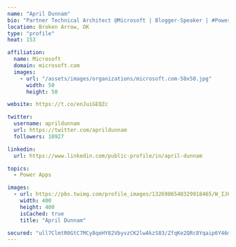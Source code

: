```yaml
---
name: "April Dunnam"
bio: "Partner Technical Architect @Microsoft | Blogger-Speaker | #PowerApps, #PowerAutomate, #Office365, #SharePoint | #WIT | #Karaoke Queen"
location: Broken Arrow, OK
type: "profile"
heat: 153

affiliation:
  name: Microsoft
  domain: microsoft.com
  images:
    - url: "/assets/images/organizations/microsoft.com-50x50.jpg"
      width: 50
      height: 50

website: https://t.co/enJuiGEQZc

twitter:
  username: aprildunnam
  url: https://twitter.com/aprildunnam
  followers: 10927

linkedin:
  url: https://www.linkedin.com/public-profile/in/april-dunnam

topics:
  - Power Apps

images:
  - url: https://pbs.twimg.com/profile_images/1326986540329918465/W_IJ6Ih2_400x400.jpg
    width: 400
    height: 400
    isCached: true
    title: "April Dunnam"

secured: "ull7ClmtR0GtC7MCy8qeHY82VbyvzCK2lwAkzS83/ZfqKe2QRc8Yqaip6Y46mRktm7qaK1vLC7OHukDBdCvblKuf/EvqRunZGDY/ESgirWLMlYLTjzFwV7985VYUspKXTFdiDmRt9dO29IYuXo2R08/Nsxd3QSL080lCnEneVoZutajw2G0wV8291M7+IgRq5yCPNykWMtwsKihY5J9tpwPk40+bNDWT3synHkK0FBIyTRQtlxUL78dcltpvRztGkIjPZF2saUhQpyse0JHE7QAWAuO/9gvEfMFZVIG/+1ySPpL7NnsV1O6IwIGDI1MFMCS+WFXR2wIzwb3s/Tu0zzgk9ccQWDtw5mNpAWzqvrgpEacWpErfS1EZIe2pYRrg7SZuxf9UjbG9vCGGveF+45WWxCUs7jLkMtx+zVBWL1w=;9UbTCejnQ5GFQYOWsGMg0Q=="
---
```


